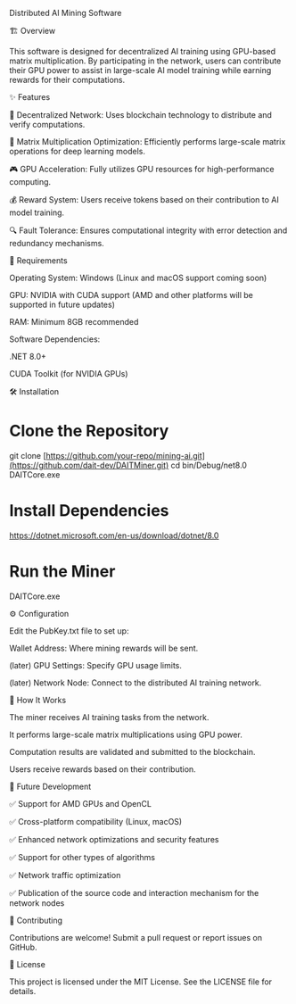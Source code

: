 Distributed AI Mining Software

🏗 Overview

This software is designed for decentralized AI training using GPU-based matrix multiplication. By participating in the network, users can contribute their GPU power to assist in large-scale AI model training while earning rewards for their computations.

✨ Features

🚀 Decentralized Network: Uses blockchain technology to distribute and verify computations.

🧮 Matrix Multiplication Optimization: Efficiently performs large-scale matrix operations for deep learning models.

🎮 GPU Acceleration: Fully utilizes GPU resources for high-performance computing.

💰 Reward System: Users receive tokens based on their contribution to AI model training.

🔍 Fault Tolerance: Ensures computational integrity with error detection and redundancy mechanisms.

📌 Requirements

Operating System: Windows (Linux and macOS support coming soon)

GPU: NVIDIA with CUDA support (AMD and other platforms will be supported in future updates)

RAM: Minimum 8GB recommended

Software Dependencies:

.NET 8.0+

CUDA Toolkit (for NVIDIA GPUs)

🛠 Installation

# Clone the Repository
git clone [https://github.com/your-repo/mining-ai.git](https://github.com/dait-dev/DAITMiner.git)
cd bin/Debug/net8.0
DAITCore.exe

# Install Dependencies
https://dotnet.microsoft.com/en-us/download/dotnet/8.0

# Run the Miner
DAITCore.exe

⚙ Configuration

Edit the PubKey.txt file to set up:

Wallet Address: Where mining rewards will be sent.

(later) GPU Settings: Specify GPU usage limits.

(later) Network Node: Connect to the distributed AI training network.

🔄 How It Works

The miner receives AI training tasks from the network.

It performs large-scale matrix multiplications using GPU power.

Computation results are validated and submitted to the blockchain.

Users receive rewards based on their contribution.

🔮 Future Development

✅ Support for AMD GPUs and OpenCL

✅ Cross-platform compatibility (Linux, macOS)

✅ Enhanced network optimizations and security features

✅ Support for other types of algorithms

✅ Network traffic optimization

✅ Publication of the source code and interaction mechanism for the network nodes


🤝 Contributing

Contributions are welcome! Submit a pull request or report issues on GitHub.

📜 License

This project is licensed under the MIT License. See the LICENSE file for details.
